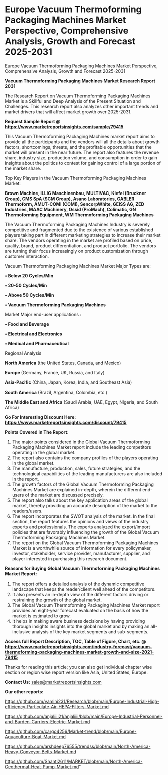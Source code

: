 # Europe Vacuum Thermoforming Packaging Machines Market Perspective, Comprehensive Analysis, Growth and Forecast 2025-2031
 Europe Vacuum Thermoforming Packaging Machines Market Perspective, Comprehensive Analysis, Growth and Forecast 2025-2031

<strong>Vacuum Thermoforming Packaging Machines Market Research Report 2031</strong>

The Research Report on Vacuum Thermoforming Packaging Machines Market is a Skillful and Deep Analysis of the Present Situation and Challenges. This research report also analyzes other important trends and market drivers that will affect market growth over 2025-2031.

<strong>Request Sample Report @ <a href=https://www.marketreportsinsights.com/sample/79415>https://www.marketreportsinsights.com/sample/79415</a></strong>

This Vacuum Thermoforming Packaging Machines market report aims to provide all the participants and the vendors will all the details about growth factors, shortcomings, threats, and the profitable opportunities that the market will present in the near future. The report also features the revenue share, industry size, production volume, and consumption in order to gain insights about the politics to contest for gaining control of a large portion of the market share.

Top Key Players in the Vacuum Thermoforming Packaging Machines Market:

<strong>Brown Machine, ILLIG Maschinenbau, MULTIVAC, Kiefel (Bruckner Group), CMS SpA (SCM Group), Asano Laboratories, GABLER Thermoform, AMUT-COMI (COMI), SencorpWhite, GEISS AG, ZED Industries, MAAC Machinery, Ossid (ProMach), Colimatic, GN Thermoforming Equipment, WM Thermoforming Packaging Machines</strong>

The Vacuum Thermoforming Packaging Machines Industry is severely competitive and fragmented due to the existence of various established players taking part in different marketing strategies to increase their market share. The vendors operating in the market are profiled based on price, quality, brand, product differentiation, and product portfolio. The vendors are turning their focus increasingly on product customization through customer interaction.

Vacuum Thermoforming Packaging Machines Market Major Types are:

<strong>• Below 20 Cycles/Min

• 20-50 Cycles/Min

• Above 50 Cycles/Min

• Vacuum Thermoforming Packaging Machines</strong>

Market Major end-user applications :

<strong>• Food and Beverage

• Electrical and Electronics

• Medical and Pharmaceutical</strong>

Regional Analysis

</u><strong><b>North America</b></strong> (the United States, Canada, and Mexico)

<strong><b>Europe </b></strong>(Germany, France, UK, Russia, and Italy)

<strong><b>Asia-Pacific</b></strong> (China, Japan, Korea, India, and Southeast Asia)

<strong><b>South America</b></strong> (Brazil, Argentina, Colombia, etc.)

<strong><b>The Middle East and Africa</b></strong> (Saudi Arabia, UAE, Egypt, Nigeria, and South Africa)

<strong>Go For Interesting Discount Here: <a href=https://www.marketreportsinsights.com/discount/79415>https://www.marketreportsinsights.com/discount/79415</a></strong>

<strong>Points Covered in The Report:</strong>
<ol>
  <li>The major points considered in the Global Vacuum Thermoforming Packaging Machines Market report include the leading competitors operating in the global market.</li>
  <li>The report also contains the company profiles of the players operating in the global market.</li>
  <li>The manufacture, production, sales, future strategies, and the technological capabilities of the leading manufacturers are also included in the report.</li>
  <li>The growth factors of the Global Vacuum Thermoforming Packaging Machines Market are explained in-depth, wherein the different end-users of the market are discussed precisely.</li>
  <li>The report also talks about the key application areas of the global market, thereby providing an accurate description of the market to the readers/users.</li>
  <li>The report incorporates the SWOT analysis of the market. In the final section, the report features the opinions and views of the industry experts and professionals. The experts analyzed the export/import policies that are favorably influencing the growth of the Global Vacuum Thermoforming Packaging Machines Market.</li>
  <li>The report on the Global Vacuum Thermoforming Packaging Machines Market is a worthwhile source of information for every policymaker, investor, stakeholder, service provider, manufacturer, supplier, and player interested in purchasing this research document.</li>
</ol>
<strong>Reasons for Buying Global Vacuum Thermoforming Packaging Machines Market Report:</strong>

<ol>
  <li>The report offers a detailed analysis of the dynamic competitive landscape that keeps the reader/client well ahead of the competitors.</li>
  <li>It also presents an in-depth view of the different factors driving or restraining the growth of the global market.</li>
  <li>The Global Vacuum Thermoforming Packaging Machines Market report provides an eight-year forecast evaluated on the basis of how the market is estimated to grow.</li>
  <li>It helps in making aware business decisions by having providing thorough insights insights into the global market and by making an all-inclusive analysis of the key market segments and sub-segments.</li>
</ol>
<strong>Access full Report Description, TOC, Table of Figure, Chart, etc. @ <a href=https://www.marketreportsinsights.com/industry-forecast/vacuum-thermoforming-packaging-machines-market-growth-and-size-2021-79415>https://www.marketreportsinsights.com/industry-forecast/vacuum-thermoforming-packaging-machines-market-growth-and-size-2021-79415</a></strong>


Thanks for reading this article; you can also get individual chapter wise section or region wise report version like Asia, United States, Europe.

<strong>Contact Us:</strong>
sales@marketreportsinsights.com

<strong>Our other reports:</strong>

<a href=https://github.com/yamini231/Research/blob/main/Europe-Industrial-High-efficiency-Particulate-Air-HEPA-Filters-Market.md>https://github.com/yamini231/Research/blob/main/Europe-Industrial-High-efficiency-Particulate-Air-HEPA-Filters-Market.md</a>

<a href=https://github.com/anjaliiii21/anjaliiii/blob/main/Europe-Industrial-Personnel-and-Burden-Carriers-Electric-Market.md>https://github.com/anjaliiii21/anjaliiii/blob/main/Europe-Industrial-Personnel-and-Burden-Carriers-Electric-Market.md</a>

<a href=https://github.com/cargo4256/Market-trend/blob/main/Europe-Aquaculture-Boat-Market.md>https://github.com/cargo4256/Market-trend/blob/main/Europe-Aquaculture-Boat-Market.md</a>

<a href=https://github.com/arshdeep76555/trendss/blob/main/North-America-Heavy-Conveyor-Belts-Market.md>https://github.com/arshdeep76555/trendss/blob/main/North-America-Heavy-Conveyor-Belts-Market.md</a>

<a href=https://github.com/Shanti2611/MARKET/blob/main/North-America-Geothermal-Heat-Pump-Market.md>https://github.com/Shanti2611/MARKET/blob/main/North-America-Geothermal-Heat-Pump-Market.md</a>"
